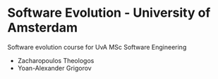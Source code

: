 # Software Evolution - University of Amsterdam

Software evolution course for UvA MSc Software Engineering

- Zacharopoulos Theologos
- Yoan-Alexander Grigorov
